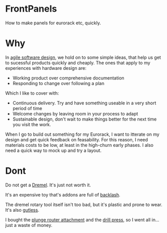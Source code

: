 # FrontPanels
How to make panels for eurorack etc, quickly.

# Why

In [agile software design](http://www.agilemanifesto.org), we hold on to some simple ideas, that help us get to sucessful products quickly and cheaply. The ones that apply to my experiences with hardware design are:

* Working product over comprehensive documentation
* Responding to change over following a plan

Which I like to cover with:

* Continuous delivery. Try and have something useable in a very short period of time
* Welcome changes by leaving room in your process to adapt
* Sustainable design, don't wait to make things better for the next time you visit the work.

When I go to build out something for my Eurorack, I want to itterate on my design and get quick feedback on feasability.
For this reason, I need materials costs to be low, at least in the high-churn early phases. 
I also need a quick way to mock up and try a layout.

# Dont

Do not get a [Dremel](https://www.dremel.com/en-us/Tools/Pages/CategoryProducts.aspx?catid=2013). It's just not worth it.

It's an expensive toy that's addons are full of [backlash](https://en.wikipedia.org/wiki/Backlash_(engineering)). 

The dremel rotary tool itself isn't too bad, but it's plastic and prone to wear. It's also [gutless](http://www.urbandictionary.com/define.php?term=gutless).

I bought the [plunge router attachment](https://www.dremel.com/en-us/Attachments/Pages/ProductDetail.aspx?pid=335-01) and the [drill press](https://www.dremel.com/en-us/Attachments/Pages/ProductDetail.aspx?pid=220-01), so I went all in... just a waste of money.

